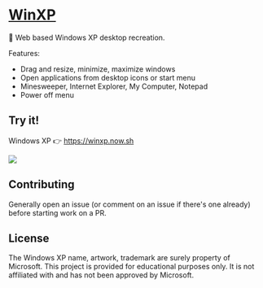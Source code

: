 # [WinXP](https://winxp.now.sh)

🏁 Web based Windows XP desktop recreation.

Features:

- Drag and resize, minimize, maximize windows
- Open applications from desktop icons or start menu
- Minesweeper, Internet Explorer, My Computer, Notepad
- Power off menu

## Try it!

Windows XP 👉 https://winxp.now.sh

![](demo/demo.gif)

## Contributing

Generally open an issue (or comment on an issue if there's one already) before starting work on a PR.

## License

The Windows XP name, artwork, trademark are surely property of Microsoft. This project is provided for educational purposes only. It is not affiliated with and has not been approved by Microsoft.
